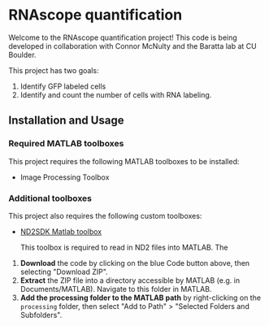 # RNAscope quantification

Welcome to the RNAscope quantification project! This code is being 
developed in collaboration with Connor McNulty and the Baratta lab at CU 
Boulder.

This project has two goals:
1. Identify GFP labeled cells
2. Identify and count the number of cells with RNA labeling.

## Installation and Usage

### Required MATLAB toolboxes

This project requires the following MATLAB toolboxes to be installed:
* Image Processing Toolbox

### Additional toolboxes

This project also requires the following custom toolboxes:
* [ND2SDK Matlab toolbox](https://github.com/jwtay1/nd2sdk-MATLAB)
  
  This toolbox is required to read in ND2 files into MATLAB. The 



1. **Download** the code by clicking on the blue Code button above, then 
   selecting "Download ZIP".
2. **Extract** the ZIP file into a directory accessible by MATLAB (e.g.
   in Documents/MATLAB). Navigate to this folder in MATLAB.
3. **Add the processing folder to the MATLAB path** by right-clicking on
   the ``processing`` folder, then select "Add to Path" > "Selected Folders
   and Subfolders".

